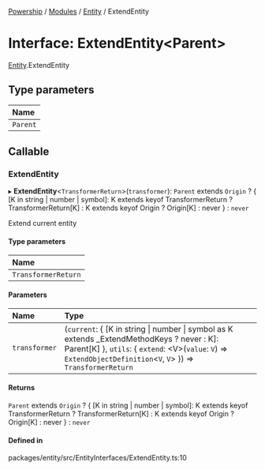 [Powership](../README.md) / [Modules](../modules.md) / [Entity](../modules/Entity.md) / ExtendEntity

# Interface: ExtendEntity<Parent\>

[Entity](../modules/Entity.md).ExtendEntity

## Type parameters

| Name |
| :------ |
| `Parent` |

## Callable

### ExtendEntity

▸ **ExtendEntity**<`TransformerReturn`\>(`transformer`): `Parent` extends `Origin` ? { [K in string \| number \| symbol]: K extends keyof TransformerReturn ? TransformerReturn[K] : K extends keyof Origin ? Origin[K] : never } : `never`

Extend current entity

#### Type parameters

| Name |
| :------ |
| `TransformerReturn` |

#### Parameters

| Name | Type |
| :------ | :------ |
| `transformer` | (`current`: { [K in string \| number \| symbol as K extends \_ExtendMethodKeys ? never : K]: Parent[K] }, `utils`: { `extend`: <V\>(`value`: `V`) => `ExtendObjectDefinition`<`V`, `V`\>  }) => `TransformerReturn` |

#### Returns

`Parent` extends `Origin` ? { [K in string \| number \| symbol]: K extends keyof TransformerReturn ? TransformerReturn[K] : K extends keyof Origin ? Origin[K] : never } : `never`

#### Defined in

packages/entity/src/EntityInterfaces/ExtendEntity.ts:10
